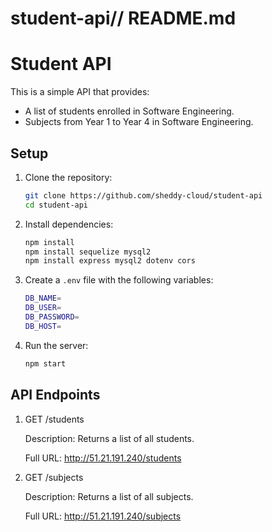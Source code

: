 # student-api// README.md

# Student API
This is a simple API that provides:
- A list of students enrolled in Software Engineering.
- Subjects from Year 1 to Year 4 in Software Engineering.

## Setup
1. Clone the repository:
   ```sh
   git clone https://github.com/sheddy-cloud/student-api
   cd student-api

   ```
2. Install dependencies:
   ```sh
   npm install
   npm install sequelize mysql2
   npm install express mysql2 dotenv cors
   ```
3. Create a `.env` file with the following variables:
   ```sh
   DB_NAME=
   DB_USER=
   DB_PASSWORD=
   DB_HOST=
   ```
4. Run the server:
   ```sh
   npm start
   
   ```

## API Endpoints
1. GET /students

    Description: Returns a list of all students.

    Full URL: http://51.21.191.240/students

2. GET /subjects

    Description: Returns a list of all subjects.

    Full URL: http://51.21.191.240/subjects